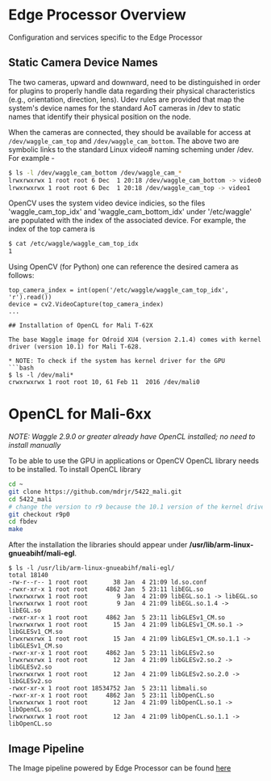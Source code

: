 <!--
waggle_topic=/edge_processor/introduction
-->

# Edge Processor Overview
Configuration and services specific to the Edge Processor

## Static Camera Device Names

The two cameras, upward and downward, need to be distinguished in order for plugins to properly handle data regarding their physical characteristics (e.g., orientation, direction, lens). Udev rules are provided that map the system's device names for the standard AoT cameras in /dev to static names that identify their physical position on the node.

When the cameras are connected, they should be available for access at `/dev/waggle_cam_top` and `/dev/waggle_cam_bottom`. The above two are symbolic links to the standard Linux video# naming scheming under /dev. For example - 
```bash
$ ls -l /dev/waggle_cam_bottom /dev/waggle_cam_*
lrwxrwxrwx 1 root root 6 Dec  1 20:18 /dev/waggle_cam_bottom -> video0
lrwxrwxrwx 1 root root 6 Dec  1 20:18 /dev/waggle_cam_top -> video1
```
OpenCV uses the system video device indicies, so the files 'waggle_cam_top_idx' and 'waggle_cam_bottom_idx' under '/etc/waggle' are populated with the index of the associated device. For example, the index of the top camera is
```bash
$ cat /etc/waggle/waggle_cam_top_idx
1
```

Using OpenCV (for Python) one can reference the desired camera as follows:
```
top_camera_index = int(open('/etc/waggle/waggle_cam_top_idx', 'r').read())
device = cv2.VideoCapture(top_camera_index)
...

## Installation of OpenCL for Mali T-62X

The base Waggle image for Odroid XU4 (version 2.1.4) comes with kernel driver (version 10.1) for Mali T-628. 

* NOTE: To check if the system has kernel driver for the GPU
```bash
$ ls -l /dev/mali*
crwxrwxrwx 1 root root 10, 61 Feb 11  2016 /dev/mali0
```

# OpenCL for Mali-6xx
_NOTE: Waggle 2.9.0 or greater already have OpenCL installed; no need to install manually_

To be able to use the GPU in applications or OpenCV OpenCL library needs to be installed. To install OpenCL library

```bash
cd ~
git clone https://github.com/mdrjr/5422_mali.git
cd 5422_mali
# change the version to r9 because the 10.1 version of the kernel driver is not compatible with r14, which is the latest
git checkout r9p0
cd fbdev
make
```

After the installation the libraries should appear under __/usr/lib/arm-linux-gnueabihf/mali-egl__.
```
$ ls -l /usr/lib/arm-linux-gnueabihf/mali-egl/
total 18140
-rw-r--r-- 1 root root       38 Jan  4 21:09 ld.so.conf
-rwxr-xr-x 1 root root     4862 Jan  5 23:11 libEGL.so
lrwxrwxrwx 1 root root        9 Jan  4 21:09 libEGL.so.1 -> libEGL.so
lrwxrwxrwx 1 root root        9 Jan  4 21:09 libEGL.so.1.4 -> libEGL.so
-rwxr-xr-x 1 root root     4862 Jan  5 23:11 libGLESv1_CM.so
lrwxrwxrwx 1 root root       15 Jan  4 21:09 libGLESv1_CM.so.1 -> libGLESv1_CM.so
lrwxrwxrwx 1 root root       15 Jan  4 21:09 libGLESv1_CM.so.1.1 -> libGLESv1_CM.so
-rwxr-xr-x 1 root root     4862 Jan  5 23:11 libGLESv2.so
lrwxrwxrwx 1 root root       12 Jan  4 21:09 libGLESv2.so.2 -> libGLESv2.so
lrwxrwxrwx 1 root root       12 Jan  4 21:09 libGLESv2.so.2.0 -> libGLESv2.so
-rwxr-xr-x 1 root root 18534752 Jan  5 23:11 libmali.so
-rwxr-xr-x 1 root root     4862 Jan  5 23:11 libOpenCL.so
lrwxrwxrwx 1 root root       12 Jan  4 21:09 libOpenCL.so.1 -> libOpenCL.so
lrwxrwxrwx 1 root root       12 Jan  4 21:09 libOpenCL.so.1.1 -> libOpenCL.so
```
## Image Pipeline
The Image pipeline powered by Edge Processor can be found [here](image/README.md)
